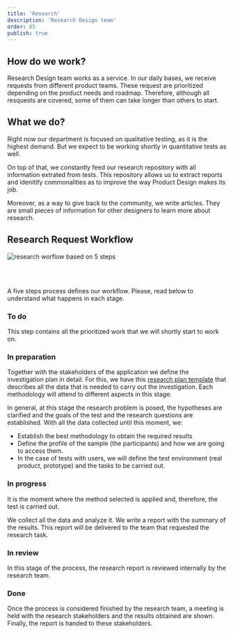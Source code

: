 ```yaml
---
title: 'Research'
description: 'Research Design team'
order: 85
publish: true
---
```


## How do we work?

Research Design team works as a service. In our daily bases, we receive requests from different product teams. These request are prioritized depending on the product needs and roadmap. Therefore, although all resquests are covered, some of them can take longer than others to start.

## What we do?

Right now our department is focused on qualitative testing, as it is the highest demand. But we expect to be working shortly in quantitative tests as well.

On top of that, we constantly feed our research repository with all information extrated from tests. This repository allows us to extract reports and idenitify commonalities as to improve the way Product Design makes its job.

Moreover, as a way to give back to the community, we write articles. They are small pieces of information for other designers to learn more about research.

## Research Request Workflow

![research worflow based on 5 steps](/images/research-workflow.jpg)

<br/>
<br/>

A five steps process defines our workflow. Please, read below to understand what happens in each stage. 

### To do

This step contains all the prioritized work that we will shortly start to work on.

### In preparation

Together with the stakeholders of the application we define the investigation plan in detail. For this, we have this [research plan template](https://docs.google.com/document/d/1ZC6WokYU_3fjq8pvYevCXVw6jOLdaS5FxFnqbCMxUUs/edit?usp=sharing) that describes all the data that  is needed to carry out the investigation. Each methodology will attend to different aspects in this stage.

In general, at this stage the research problem is posed, the hypotheses are clarified and the goals of the test and the research questions are established. With all the data collected until this moment, we:

* Establish the best methodology to obtain the required results
* Define the profile of the sample (the participants) and how we are going to access them. 
* In the case of tests with users, we will define the test environment (real product, prototype) and the tasks to be carried out.

### In progress

It is the moment where the method selected is applied and, therefore, the test is carried out.

We collect all the data and analyze it. We write a report with the summary of the results. This report will  be delivered to the team that  requested the research task.

### In review

In this stage of the process, the research report is reviewed internally by the research team.

### Done

Once the process is considered finished by the research team, a meeting is held with the research stakeholders and the results obtained are shown. Finally, the report is handed to these stakeholders.


<br />
<br />
<br />
<br />
<br />
